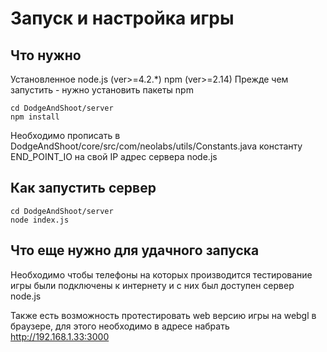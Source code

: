# Запуск и настройка игры

## Что нужно
Установленное node.js (ver>=4.2.*) npm (ver>=2.14)
Прежде чем запустить - нужно установить пакеты npm
```
cd DodgeAndShoot/server
npm install
```
Необходимо прописать в DodgeAndShoot/core/src/com/neolabs/utils/Constants.java константу END_POINT_IO на свой IP адрес сервера node.js

## Как запустить сервер
```
cd DodgeAndShoot/server
node index.js
```

## Что еще нужно для удачного запуска
Необходимо чтобы телефоны на которых производится тестирование игры были подключены к интернету и с них был доступен сервер node.js

Также есть возможность протестировать web версию игры на webgl в браузере, для этого необходимо в адресе набрать http://192.168.1.33:3000

